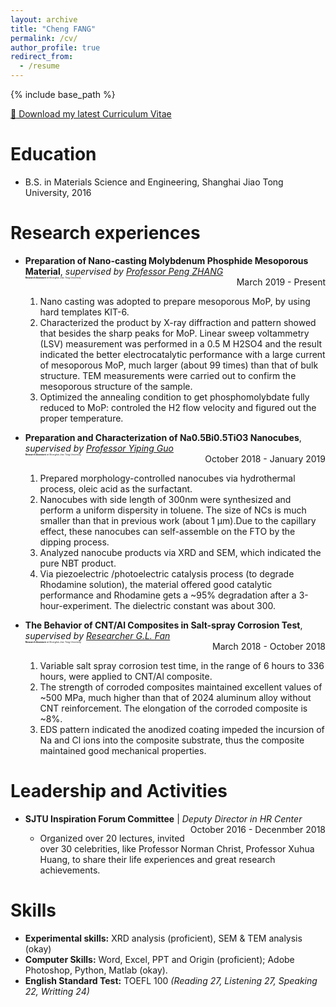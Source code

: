 ```yaml
---
layout: archive
title: "Cheng FANG"
permalink: /cv/
author_profile: true
redirect_from:
  - /resume
---
```


{% include base_path %}

  [:arrows_counterclockwise: Download my latest Curriculum Vitae](http://charles-fang-7.github.io/files/CV-Cheng-0926.pdf)  

# Education
* B.S. in Materials Science and Engineering, Shanghai Jiao Tong University, 2016


# Research experiences
* **Preparation of Nano-casting Molybdenum Phosphide Mesoporous Material**, *supervised by [Professor Peng ZHANG](http://en.smse.sjtu.edu.cn/people/detail.aspx?id=102&cid=72057594037927936)*  
<span style="float: left; font-size: 3.5;">**Research Assistant** *at Shanghai Jiao Tong University*</span>
<span style="float: right; ">March 2019 - Present</span>  
  
  1. Nano casting was adopted to prepare mesoporous MoP, by using hard templates KIT-6. 
  2. Characterized the product by X-ray diffraction and pattern showed that besides the sharp peaks for MoP. Linear sweep voltammetry (LSV) measurement was performed in a 0.5 M H2SO4 and the result indicated the better electrocatalytic performance with a large current of mesoporous MoP, much larger (about 99 times) than that of bulk structure. TEM measurements were carried out to confirm the mesoporous structure of the sample. 
  3. Optimized the annealing condition to get phosphomolybdate fully reduced to MoP: controled the H2 flow velocity and figured out the proper temperature.

* **Preparation and Characterization of Na0.5Bi0.5TiO3 Nanocubes**, *supervised by [Professor Yiping Guo](http://en.smse.sjtu.edu.cn/people/detail.aspx?id=159&cid=72057594037927936)*  
<span style="float: left; font-size: 3.5;">**Research Assistant** *at Shanghai Jiao Tong University*</span>
<span style="float: right; ">October 2018 - January 2019</span>  
  
  1. Prepared morphology-controlled nanocubes via hydrothermal process, oleic acid as the surfactant.  
  2. Nanocubes with side length of 300nm were synthesized and perform a uniform dispersity in toluene. The size of NCs is much smaller than that in previous work (about 1 μm).Due to the capillary effect, these nanocubes can self-assemble on the FTO by the dipping process.  
  3. Analyzed nanocube products via XRD and SEM, which indicated the pure NBT product.  
  4. Via piezoelectric /photoelectric catalysis process (to degrade Rhodamine solution), the material offered good catalytic performance and Rhodamine gets a ~95% degradation after a 3-hour-experiment. The dielectric constant was about 300.
  
* **The Behavior of CNT/Al Composites in Salt-spray Corrosion Test**, *supervised by [Researcher G.L. Fan](http://en.smse.sjtu.edu.cn/people/detail.aspx?id=43&cid=72057594037927936)*  
<span style="float: left; font-size: 3.5;">**Research Assistant** *at Shanghai Jiao Tong University*</span>
<span style="float: right; ">March 2018 - October 2018</span>  
  
  1. Variable salt spray corrosion test time, in the range of 6 hours to 336 hours, were applied to CNT/Al composite.  
  2. The strength of corroded composites maintained excellent values of ~500 MPa, much higher than that of 2024 aluminum alloy without CNT reinforcement. The elongation of the corroded composite is ~8%.  
  3. EDS pattern indicated the anodized coating impeded the incursion of Na and Cl ions into the composite substrate, thus the composite maintained good mechanical properties.  
  
  
# Leadership and Activities
* **SJTU Inspiration Forum Committee** | *Deputy Director in HR Center*
<span style="float: right; ">October 2016 - Decenmber 2018</span>  
  
  - Organized over 20 lectures, invited over 30 celebrities, like Professor Norman Christ, Professor Xuhua Huang, to share their life experiences and great research achievements.

  
# Skills 
* **Experimental skills:** XRD analysis (proficient), SEM & TEM analysis (okay) 
* **Computer Skills:** Word, Excel, PPT and Origin (proficient); Adobe Photoshop, Python, Matlab (okay).
* **English Standard Test:** TOEFL 100 *(Reading 27, Listening 27, Speaking 22, Writting 24)*
  

